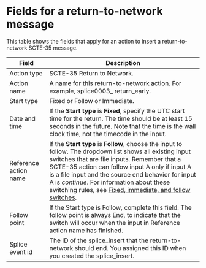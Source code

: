 # Fields for a return\-to\-network message<a name="schedule-fields-for-return-to-network"></a>

This table shows the fields that apply for an action to insert a return\-to\-network SCTE\-35 message\.


| Field | Description | 
| --- | --- | 
| Action type | SCTE\-35 Return to Network\. | 
| Action name | A name for this return\-to\-network action\. For example, splice0003\_ return\_early\. | 
|  Start type  | Fixed or Follow or Immediate\. | 
| Date and time |  If the **Start type** is **Fixed**, specify the UTC start time for the return\. The time should be at least 15 seconds in the future\. Note that the time is the wall clock time, not the timecode in the input\.  | 
| Reference action name |  If the **Start type** is **Follow**, choose the input to follow\. The dropdown list shows all existing input switches that are file inputs\. Remember that a SCTE\-35 action can follow input A only if input A is a file input and the source end behavior for input A is *continue*\. For information about these switching rules, see [Fixed, immediate, and follow switches](ips-switch-types.md)\.  | 
| Follow point | If the Start type is Follow, complete this field\. The follow point is always End, to indicate that the switch will occur when the input in Reference action name has finished\. | 
| Splice event id | The ID of the splice\_insert that the return\-to\-network should end\. You assigned this ID when you created the splice\_insert\. | 